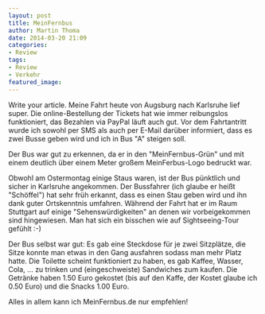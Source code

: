 ```yaml
---
layout: post
title: MeinFernbus
author: Martin Thoma
date: 2014-03-20 21:09
categories:
- Review
tags:
- Review
- Verkehr
featured_image: 
---
```


Write your article.
Meine Fahrt heute von Augsburg nach Karlsruhe lief super. Die online-Bestellung der Tickets hat wie immer reibungslos funktioniert, das Bezahlen via PayPal läuft auch gut. Vor dem Fahrtantritt wurde ich sowohl per SMS als auch per E-Mail darüber informiert, dass es zwei Busse geben wird und ich in Bus "A" steigen soll.

Der Bus war gut zu erkennen, da er in den "MeinFernbus-Grün" und mit einem deutlich über einem Meter großem MeinFerbus-Logo bedruckt war.

Obwohl am Ostermontag einige Staus waren, ist der Bus pünktlich und sicher in Karlsruhe angekommen. Der Bussfahrer (ich glaube er heißt "Schöffel") hat sehr früh erkannt, dass es einen Stau geben wird und ihn dank guter Ortskenntnis umfahren. Während der Fahrt hat er im Raum Stuttgart auf einige "Sehenswürdigkeiten" an denen wir vorbeigekommen sind hingewiesen. Man hat sich ein bisschen wie auf Sightseeing-Tour gefühlt :-)

Der Bus selbst war gut: Es gab eine Steckdose für je zwei Sitzplätze, die Sitze konnte man etwas in den Gang ausfahren sodass man mehr Platz hatte. Die Toilette scheint funktioniert zu haben, es gab Kaffee, Wasser, Cola, ... zu trinken und (eingeschweiste) Sandwiches zum kaufen. Die Getränke haben 1.50 Euro gekostet 
(bis auf den Kaffe, der Kostet glaube ich 0.50 Euro) und die Snacks 1.00 Euro.

Alles in allem kann ich MeinFernbus.de nur empfehlen!